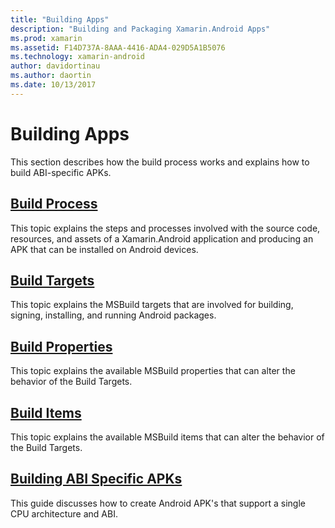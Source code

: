 ```yaml
---
title: "Building Apps"
description: "Building and Packaging Xamarin.Android Apps"
ms.prod: xamarin
ms.assetid: F14D737A-8AAA-4416-ADA4-029D5A1B5076
ms.technology: xamarin-android
author: davidortinau
ms.author: daortin
ms.date: 10/13/2017
---
```


# Building Apps

This section describes how the build process works and explains how
to build ABI-specific APKs.

## [Build Process](~/android/deploy-test/building-apps/build-process.md)

This topic explains the steps and processes involved with the
source code, resources, and assets of a Xamarin.Android application and
producing an APK that can be installed on Android devices.

## [Build Targets](~/android/deploy-test/building-apps/build-targets.md)

This topic explains the MSBuild targets that are involved for
building, signing, installing, and running Android packages.

## [Build Properties](~/android/deploy-test/building-apps/build-properties.md)

This topic explains the available MSBuild properties that can alter
the behavior of the Build Targets.

## [Build Items](~/android/deploy-test/building-apps/build-items.md)

This topic explains the available MSBuild items that can alter
the behavior of the Build Targets.

## [Building ABI Specific APKs](~/android/deploy-test/building-apps/abi-specific-apks.md)

This guide discusses how to create Android APK's that support a single
CPU architecture and ABI.
